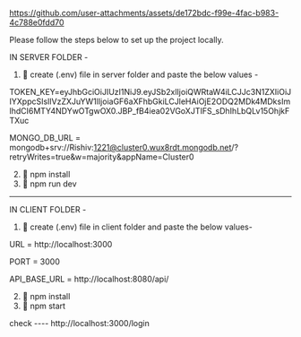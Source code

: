 

https://github.com/user-attachments/assets/de172bdc-f99e-4fac-b983-4c788e0fdd70




Please follow the steps below to set up the project locally.

IN SERVER FOLDER  - 

1. 📄 create (.env) file in server folder and paste the below values -

TOKEN_KEY=eyJhbGciOiJIUzI1NiJ9.eyJSb2xlIjoiQWRtaW4iLCJJc3N1ZXIiOiJIYXppcSIsIlVzZXJuYW1lIjoiaGF6aXFhbGkiLCJleHAiOjE2ODQ2MDk4MDksImlhdCI6MTY4NDYwOTgwOX0.JBP_fB4iea02VGoXJTIFS_sDhIhLbQLv15OhjkFTXuc

MONGO_DB_URL = mongodb+srv://Rishiv:1221@cluster0.wux8rdt.mongodb.net/?retryWrites=true&w=majority&appName=Cluster0
 
2. 🚀 npm install
3. 🚀 npm run dev

--------------------------------------------------------------------------------------------------------------

IN CLIENT FOLDER -

1. 📄 create (.env) file in client folder and paste the below values-
   
URL = http://localhost:3000

PORT = 3000

API_BASE_URL = http://localhost:8080/api/

2. 🚀 npm install
3. 🚀 npm start

check ---- http://localhost:3000/login
